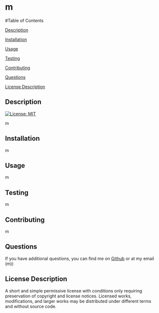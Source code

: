 # m
    
#Table of Contents
    
[Description](##-Description)
    
[Installation](##-Installation)
    
[Usage](##-Usage)
    
[Testing](##-Testing)
    
[Contributing](##-Contributing)
    
[Questions](##-Questions)
    
[License Description](##-License-Description)
    
## Description
    
[![License: MIT](https://img.shields.io/badge/License-MIT-yellow.svg)](https://opensource.org/licenses/MIT)
    
m
    
## Installation
    
m
    
## Usage
    
m
    
## Testing
    
m
    
## Contributing
    
m
    
## Questions
    
If you have additional questions, you can find me on [Github](https://github.com/m) or at my email (m))
    
## License Description
    
A short and simple permissive license with conditions only requiring preservation of copyright and license notices. Licensed works, modifications, and larger works may be distributed under different terms and without source code.
